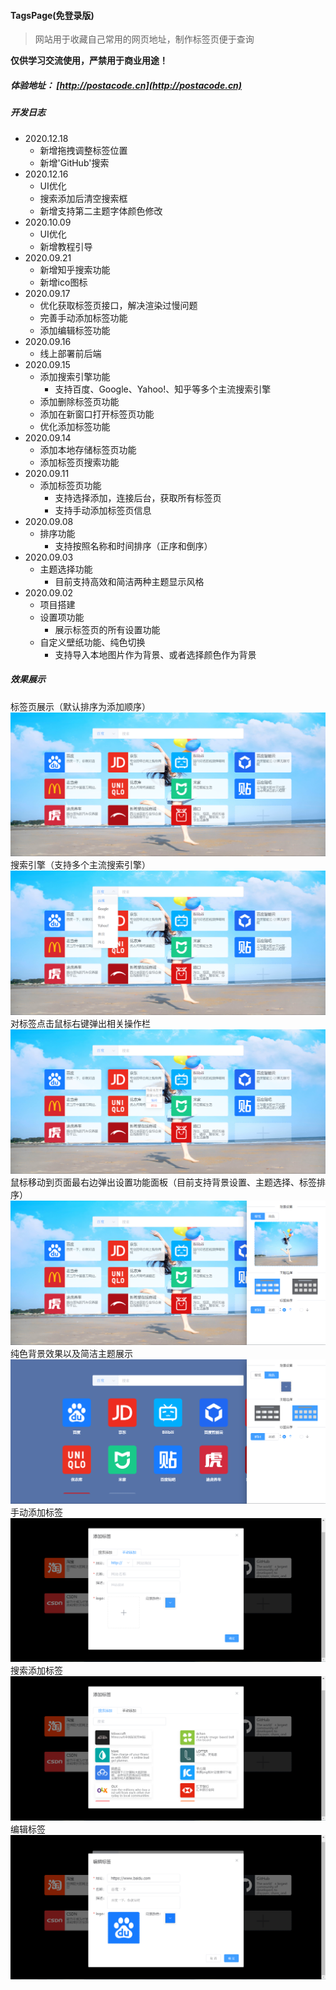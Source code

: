 #### TagsPage(免登录版)

>网站用于收藏自己常用的网页地址，制作标签页便于查询

**仅供学习交流使用，严禁用于商业用途！**

##### 体验地址： [http://postacode.cn](http://postacode.cn)

##### 开发日志

+ 2020.12.18
  + 新增拖拽调整标签位置
  + 新增'GitHub'搜索
+ 2020.12.16
  + UI优化
  + 搜索添加后清空搜索框
  + 新增支持第二主题字体颜色修改
+ 2020.10.09
  + UI优化
  + 新增教程引导
+ 2020.09.21
  + 新增知乎搜索功能
  + 新增ico图标
+ 2020.09.17
  + 优化获取标签页接口，解决渲染过慢问题
  + 完善手动添加标签功能
  + 添加编辑标签功能
+ 2020.09.16
  + 线上部署前后端
+ 2020.09.15
  + 添加搜索引擎功能
    + 支持百度、Google、Yahoo!、知乎等多个主流搜索引擎
  + 添加删除标签页功能
  + 添加在新窗口打开标签页功能
  + 优化添加标签功能
+ 2020.09.14
  + 添加本地存储标签页功能
  + 添加标签页搜索功能
+ 2020.09.11
  + 添加标签页功能
    + 支持选择添加，连接后台，获取所有标签页
    + 支持手动添加标签页信息
+ 2020.09.08
  + 排序功能
    + 支持按照名称和时间排序（正序和倒序）
+ 2020.09.03
  + 主题选择功能
    + 目前支持高效和简洁两种主题显示风格
+ 2020.09.02
  + 项目搭建
  + 设置项功能
    + 展示标签页的所有设置功能
  + 自定义壁纸功能、纯色切换
    + 支持导入本地图片作为背景、或者选择颜色作为背景

##### 效果展示

标签页展示（默认排序为添加顺序）
![markdown](https://github.com/qiaolufei/TagsPage/blob/master/screenshot/1.png "标签页")
搜索引擎（支持多个主流搜索引擎）
![markdown](https://github.com/qiaolufei/TagsPage/blob/master/screenshot/2.png "首页")
对标签点击鼠标右键弹出相关操作栏
![markdown](https://github.com/qiaolufei/TagsPage/blob/master/screenshot/3.png "标签相关操作")
鼠标移动到页面最右边弹出设置功能面板（目前支持背景设置、主题选择、标签排序）
![markdown](https://github.com/qiaolufei/TagsPage/blob/master/screenshot/4.png "设置功能")
纯色背景效果以及简洁主题展示
![markdown](https://github.com/qiaolufei/TagsPage/blob/master/screenshot/5.png "效果切换")
手动添加标签
![markdown](https://github.com/qiaolufei/TagsPage/blob/master/screenshot/6.png "手动添加")
搜索添加标签
![markdown](https://github.com/qiaolufei/TagsPage/blob/master/screenshot/7.png "搜索添加")
编辑标签
![markdown](https://github.com/qiaolufei/TagsPage/blob/master/screenshot/8.png "编辑标签")
